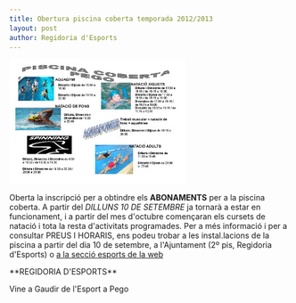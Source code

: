 ```yaml
---
title: Obertura piscina coberta temporada 2012/2013
layout: post
author: Regidoria d'Esports
---
```


<a class="salone-image center" href="/pdf/noticies/20120829-OberturaPiscinaCoberta20122013.pdf">
	<img src="/images/news/20120829_obertura_piscina_coberta_2012_2013.jpg" />
</a>

Oberta la inscripció per a obtindre els **ABONAMENTS**  per a la piscina coberta. A partir del *DILLUNS 10 DE SETEMBRE* ja tornarà a estar en funcionament, i a partir del mes d'octubre començaran els cursets de natació i tota la resta d'activitats programades.
Per a més informació i per a consultar PREUS I HORARIS, ens podeu trobar a les instal.lacions de la piscina a partir del dia 10 de setembre, a l'Ajuntament (2º pis, Regidoria d'Esports) o [a la secció esports de la web](/esports/instalacions.html)

<div class="center" markdown="1">
**REGIDORIA D'ESPORTS**

Vine a Gaudir de l'Esport a Pego
</div>